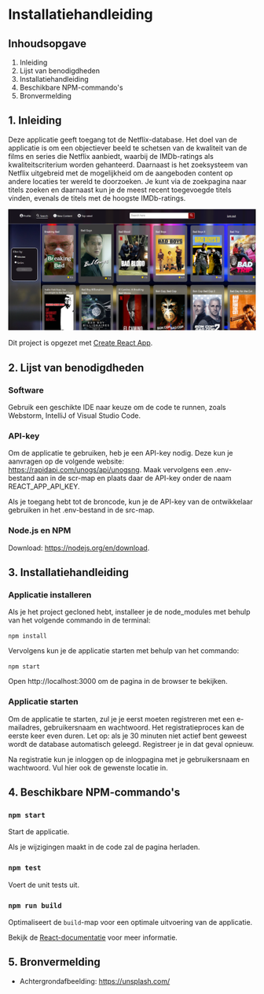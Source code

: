 # Installatiehandleiding

## Inhoudsopgave

1. Inleiding
2. Lijst van benodigdheden
3. Installatiehandleiding
4. Beschikbare NPM-commando's
5. Bronvermelding

## 1. Inleiding

Deze applicatie geeft toegang tot de Netflix-database. Het doel van de applicatie is om een objectiever beeld te schetsen van de kwaliteit van de films en series die Netflix aanbiedt, waarbij de IMDb-ratings als kwaliteitscriterium worden gehanteerd. Daarnaast is het zoeksysteem van Netflix uitgebreid met de mogelijkheid om de aangeboden content op andere locaties ter wereld te doorzoeken. Je kunt via de zoekpagina naar titels zoeken en daarnaast kun je de meest recent toegevoegde titels vinden, evenals de titels met de hoogste IMDb-ratings.


![](src/assets/f8586ddc.png)

Dit project is opgezet met [Create React App](https://github.com/facebook/create-react-app).

## 2. Lijst van benodigdheden

### Software

Gebruik een geschikte IDE naar keuze om de code te runnen, zoals Webstorm, IntelliJ of Visual Studio Code.

### API-key

Om de applicatie te gebruiken, heb je een API-key nodig. Deze kun je aanvragen op de volgende website:
https://rapidapi.com/unogs/api/unogsng. Maak vervolgens een .env-bestand aan in de scr-map en plaats daar de API-key onder de naam REACT_APP_API_KEY.

Als je toegang hebt tot de broncode, kun je de API-key van de ontwikkelaar gebruiken in het .env-bestand in de src-map.

### Node.js en NPM

Download: https://nodejs.org/en/download.

## 3. Installatiehandleiding

### Applicatie installeren

Als je het project gecloned hebt, installeer je de node_modules met behulp van het volgende commando in de terminal:

`npm install`

Vervolgens kun je de applicatie starten met behulp van het commando:

`npm start`

Open http://localhost:3000 om de pagina in de browser te bekijken.

### Applicatie starten

Om de applicatie te starten, zul je je eerst moeten registreren met een e-mailadres, gebruikersnaam en wachtwoord. Het registratieproces kan de eerste keer even duren. Let op: als je 30 minuten niet actief bent geweest wordt de database automatisch geleegd. Registreer je in dat geval opnieuw.

Na registratie kun je inloggen op de inlogpagina met je gebruikersnaam en wachtwoord. Vul hier ook de gewenste locatie in.

## 4. Beschikbare NPM-commando's 

### `npm start`

Start de applicatie.

Als je wijzigingen maakt in de code zal de pagina herladen. 

### `npm test`

Voert de unit tests uit.

### `npm run build`

Optimaliseert de `build`-map voor een optimale uitvoering van de applicatie.

Bekijk de [React-documentatie](https://reactjs.org/) voor meer informatie.

## 5. Bronvermelding
- Achtergrondafbeelding: https://unsplash.com/


